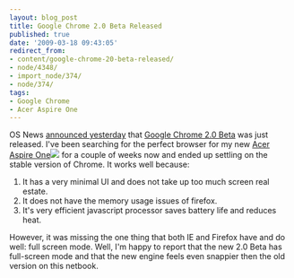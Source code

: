```yaml
---
layout: blog_post
title: Google Chrome 2.0 Beta Released
published: true
date: '2009-03-18 09:43:05'
redirect_from:
- content/google-chrome-20-beta-released/
- node/4348/
- import_node/374/
- node/374/
tags:
- Google Chrome
- Acer Aspire One
---
```


OS News [announced yesterday](http://www.osnews.com/story/21151/Google_Releases_Chrome_2_0_Beta_Opens_Beta_Channel) that [Google Chrome 2.0 Beta](http://www.google.com/intl/en/landing/chrome/beta/index.html) was just released. I've been searching for the perfect browser for my new [Acer Aspire One](http://www.amazon.com/gp/product/B001EYV9TM?ie=UTF8&tag=empcra-20&linkCode=as2&camp=1789&creative=390957&creativeASIN=B001EYV9TM)![](http://www.assoc-amazon.com/e/ir?t=empcra-20&l=as2&o=1&a=B001EYV9TM) for a couple of weeks now and ended up settling on the stable version of Chrome. It works well because:

1.  It has a very minimal UI and does not take up too much screen real estate.
2.  It does not have the memory usage issues of firefox.
3.  It's very efficient javascript processor saves battery life and reduces heat.

However, it was missing the one thing that both IE and Firefox have and do well: full screen mode. Well, I'm happy to report that the new 2.0 Beta has full-screen mode and that the new engine feels even snappier then the old version on this netbook.
